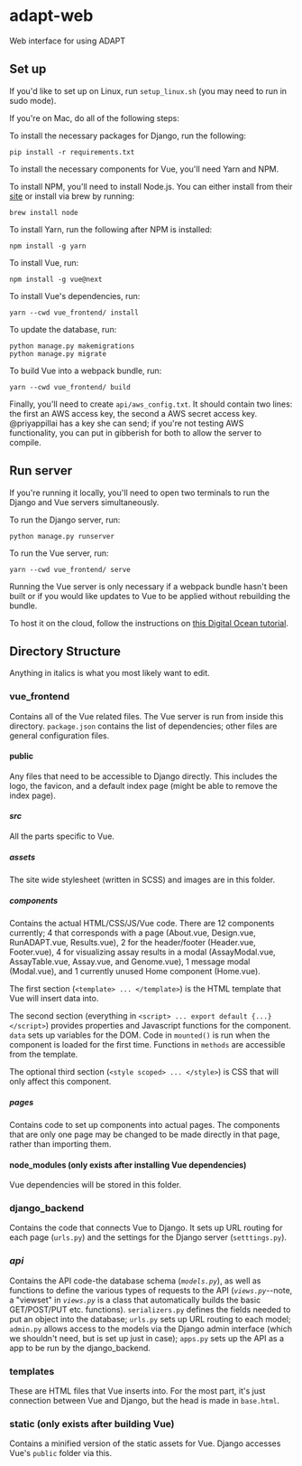 # adapt-web
Web interface for using ADAPT

## Set up
If you'd like to set up on Linux, run `setup_linux.sh` (you may need to run in sudo mode). 

If you're on Mac, do all of the following steps:

To install the necessary packages for Django, run the following:
```
pip install -r requirements.txt
```

To install the necessary components for Vue, you'll need Yarn and NPM.

To install NPM, you'll need to install Node.js. You can either install from their [site](https://nodejs.org/en/download/) or install via brew by running:
```
brew install node
```

To install Yarn, run the following after NPM is installed:
```
npm install -g yarn
```

To install Vue, run:
```
npm install -g vue@next
```

To install Vue's dependencies, run:
```
yarn --cwd vue_frontend/ install
```

To update the database, run:
```
python manage.py makemigrations
python manage.py migrate
```

To build Vue into a webpack bundle, run:
```
yarn --cwd vue_frontend/ build
```

Finally, you'll need to create `api/aws_config.txt`. It should contain two lines: the first an AWS access key, the second a AWS secret access key. @priyappillai has a key she can send; if you're not testing AWS functionality, you can put in gibberish for both to allow the server to compile.

## Run server

If you're running it locally, you'll need to open two terminals to run the Django and Vue servers simultaneously.

To run the Django server, run:
```
python manage.py runserver
```

To run the Vue server, run:
```
yarn --cwd vue_frontend/ serve
```
Running the Vue server is only necessary if a webpack bundle hasn't been built or if you would like updates to Vue to be applied without rebuilding the bundle.

To host it on the cloud, follow the instructions on [this Digital Ocean tutorial](https://www.digitalocean.com/community/tutorials/how-to-set-up-django-with-postgres-nginx-and-gunicorn-on-ubuntu-18-04).

## Directory Structure
Anything in italics is what you most likely want to edit.

### vue_frontend
Contains all of the Vue related files. The Vue server is run from inside this directory. `package.json` contains the list of dependencies; other files are general configuration files.

#### public
Any files that need to be accessible to Django directly. This includes the logo, the favicon, and a default index page (might be able to remove the index page).

#### *src*
All the parts specific to Vue.

##### assets
The site wide stylesheet (written in SCSS) and images are in this folder.

##### *components*
Contains the actual HTML/CSS/JS/Vue code. There are 12 components currently; 4 that corresponds with a page (About.vue, Design.vue, RunADAPT.vue, Results.vue), 2 for the header/footer (Header.vue, Footer.vue), 4 for visualizing assay results in a modal (AssayModal.vue, AssayTable.vue, Assay.vue, and Genome.vue), 1 message modal (Modal.vue), and 1 currently unused Home component (Home.vue).

The first section (`<template> ... </template>`) is the HTML template that Vue will insert data into.

The second section (everything in `<script> ... export default {...} </script>`) provides properties and Javascript functions for the component. `data` sets up variables for the DOM. Code in `mounted()` is run when the component is loaded for the first time. Functions in `methods` are accessible from the template.

The optional third section (`<style scoped> ... </style>`) is CSS that will only affect this component.

##### pages
Contains code to set up components into actual pages. The components that are only one page may be changed to be made directly in that page, rather than importing them.

#### node_modules (only exists after installing Vue dependencies)
Vue dependencies will be stored in this folder.

### django_backend
Contains the code that connects Vue to Django. It sets up URL routing for each page (`urls.py`) and the settings for the Django server (`setttings.py`).

### *api*
Contains the API code-the database schema (*`models.py`*), as well as functions to define the various types of requests to the API (*`views.py`*--note, a "viewset" in *`views.py`* is a class that automatically builds the basic GET/POST/PUT etc. functions). `serializers.py` defines the fields needed to put an object into the database; `urls.py` sets up URL routing to each model; `admin.py` allows access to the models via the Django admin interface (which we shouldn't need, but is set up just in case); `apps.py` sets up the API as a app to be run by the django_backend.

### templates
These are HTML files that Vue inserts into. For the most part, it's just connection between Vue and Django, but the head is made in `base.html`.

### static (only exists after building Vue)
Contains a minified version of the static assets for Vue. Django accesses Vue's `public` folder via this.

